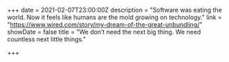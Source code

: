 +++
date = 2021-02-07T23:00:00Z
description = "Software was eating the world. Now it feels like humans are the mold growing on technology."
link = "https://www.wired.com/story/my-dream-of-the-great-unbundling/"
showDate = false
title = "We don’t need the next big thing. We need countless next little things."

+++
